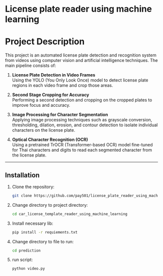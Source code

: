 # License plate reader using machine learning

# Project Description

This project is an automated license plate detection and recognition system from videos using computer vision and artificial intelligence techniques. The main pipeline consists of:

1. **License Plate Detection in Video Frames**  
   Using the YOLO (You Only Look Once) model to detect license plate regions in each video frame and crop those areas.

2. **Second Stage Cropping for Accuracy**  
   Performing a second detection and cropping on the cropped plates to improve focus and accuracy.

3. **Image Processing for Character Segmentation**  
   Applying image processing techniques such as grayscale conversion, thresholding, dilation, erosion, and contour detection to isolate individual characters on the license plate.

4. **Optical Character Recognition (OCR)**  
   Using a pretrained TrOCR (Transformer-based OCR) model fine-tuned for Thai characters and digits to read each segmented character from the license plate.

---

## Installation

1. Clone the repository:

   ```bash
   git clone https://github.com/pay501/license_plate_reader_using_machine_learning.git
   
2. Change directory to project directory:

   ```bash
   cd car_license_template_reader_using_machine_learning
   
3. Install necessary lib:

   ```bash
   pip install -r requiements.txt

4. Change directory to file to  run:

   ```bash
   cd prediction

5. run script:

   ```bash
   python video.py

